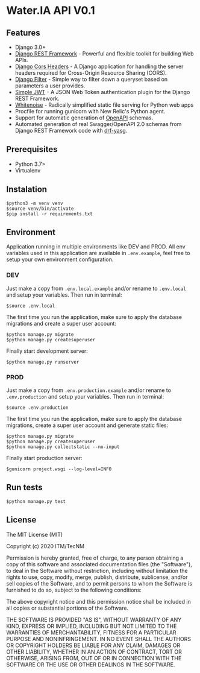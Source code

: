 # Water.IA API V0.1

## Features

- Django 3.0+
- [Django REST Framework](https://www.django-rest-framework.org/) - Powerful and flexible toolkit for building Web APIs.
- [Django Cors Headers](https://pypi.org/project/django-cors-headers/) - A Django application for handling the server headers required for Cross-Origin Resource Sharing (CORS).
- [Django Filter](https://django-filter.readthedocs.io/en/stable/) - Simple way to filter down a queryset based on parameters a user provides.
- [Simple JWT](https://django-rest-framework-simplejwt.readthedocs.io/en/latest/) - A JSON Web Token authentication plugin for the Django REST Framework.
- [Whitenoise](http://whitenoise.evans.io/en/stable/) - Radically simplified static file serving for Python web apps
- Procfile for running gunicorn with New Relic's Python agent.
- Support for automatic generation of [OpenAPI](https://www.openapis.org/) schemas.
- Automated generation of real Swagger/OpenAPI 2.0 schemas from Django REST Framework code with [drf-yasg](https://drf-yasg.readthedocs.io/en/stable/).

## Prerequisites

- Python 3.7>
- Virtualenv

## Instalation

    $python3 -m venv venv
    $source venv/bin/activate
    $pip install -r requirements.txt

## Environment

Application running in multiple environments like DEV and PROD. All env variables used in this application are available in `.env.example`, feel free to setup your own environment configuration.

### DEV

Just make a copy from `.env.local.example` and/or rename to `.env.local` and setup your variables. Then run in terminal:

    $source .env.local

The first time you run the application, make sure to apply the database migrations and create a super user account:

    $python manage.py migrate
    $python manage.py createsuperuser

Finally start development server:

    $python manage.py runserver

### PROD

Just make a copy from `.env.production.example` and/or rename to `.env.production` and setup your variables. Then run in terminal:

    $source .env.production

The first time you run the application, make sure to apply the database migrations, create a super user account and generate static files:

    $python manage.py migrate
    $python manage.py createsuperuser
    $python manage.py collectstatic --no-input

Finally start production server:

    $gunicorn project.wsgi --log-level=INFO

## Run tests

    $python manage.py test

## License

The MIT License (MIT)

Copyright (c) 2020 ITM/TecNM

Permission is hereby granted, free of charge, to any person obtaining a copy of
this software and associated documentation files (the "Software"), to deal in
the Software without restriction, including without limitation the rights to
use, copy, modify, merge, publish, distribute, sublicense, and/or sell copies
of the Software, and to permit persons to whom the Software is furnished to do
so, subject to the following conditions:

The above copyright notice and this permission notice shall be included in all
copies or substantial portions of the Software.

THE SOFTWARE IS PROVIDED "AS IS", WITHOUT WARRANTY OF ANY KIND, EXPRESS OR
IMPLIED, INCLUDING BUT NOT LIMITED TO THE WARRANTIES OF MERCHANTABILITY,
FITNESS FOR A PARTICULAR PURPOSE AND NONINFRINGEMENT. IN NO EVENT SHALL THE
AUTHORS OR COPYRIGHT HOLDERS BE LIABLE FOR ANY CLAIM, DAMAGES OR OTHER
LIABILITY, WHETHER IN AN ACTION OF CONTRACT, TORT OR OTHERWISE, ARISING FROM,
OUT OF OR IN CONNECTION WITH THE SOFTWARE OR THE USE OR OTHER DEALINGS IN THE
SOFTWARE.
